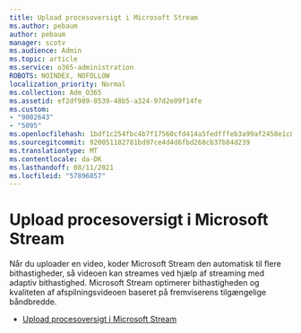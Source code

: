 ```yaml
---
title: Upload procesoversigt i Microsoft Stream
ms.author: pebaum
author: pebaum
manager: scotv
ms.audience: Admin
ms.topic: article
ms.service: o365-administration
ROBOTS: NOINDEX, NOFOLLOW
localization_priority: Normal
ms.collection: Adm_O365
ms.assetid: ef2df989-8539-48b5-a324-97d2e09f14fe
ms.custom:
- "9002643"
- "5095"
ms.openlocfilehash: 1bdf1c254fbc4b7f17560cfd414a5fedfffeb3a99af2458e1c8f0a889ddd97bb
ms.sourcegitcommit: 920051182781bd97ce4d4d6fbd268cb37b84d239
ms.translationtype: MT
ms.contentlocale: da-DK
ms.lasthandoff: 08/11/2021
ms.locfileid: "57896857"
---
```

# <a name="upload-process-overview-in-microsoft-stream"></a>Upload procesoversigt i Microsoft Stream

Når du uploader en video, koder Microsoft Stream den automatisk til flere bithastigheder, så videoen kan streames ved hjælp af streaming med adaptiv bithastighed. Microsoft Stream optimerer bithastigheden og kvaliteten af afspilningsvideoen baseret på fremviserens tilgængelige båndbredde.

- [Upload procesoversigt i Microsoft Stream](https://docs.microsoft.com/stream/upload-process-overview)
